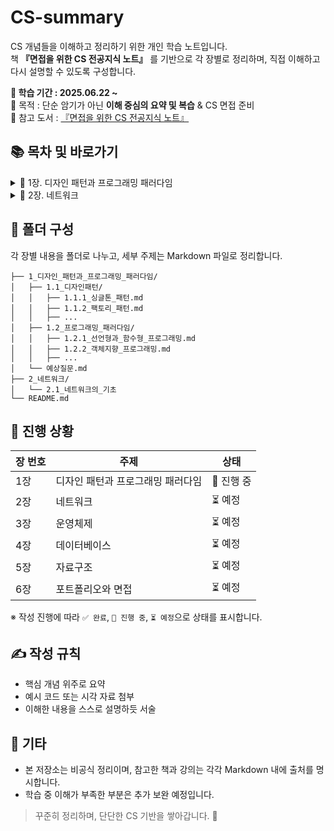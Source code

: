 # CS-summary
CS 개념들을 이해하고 정리하기 위한 개인 학습 노트입니다.  
책 **『면접을 위한 CS 전공지식 노트』** 를 기반으로 각 장별로 정리하며, 직접 이해하고 다시 설명할 수 있도록 구성합니다.

**📅 학습 기간 : 2025.06.22 ~**   
🧠 목적 : 단순 암기가 아닌 **이해 중심의 요약 및 복습** & CS 면접 준비   
📙 참고 도서 : [『면접을 위한 CS 전공지식 노트』](https://www.google.com/search?gs_ssp=eJwBOQDG_woNL2cvMTFxYnQzd2N3bTABSibrqbTsoJHsnYTsnITtlZwgY3Mg7KCE6rO17KeA7IudIOuFuO2KuNnxHco&q=%EB%A9%B4%EC%A0%91%EC%9D%84%EC%9C%84%ED%95%9C+cs+%EC%A0%84%EA%B3%B5%EC%A7%80%EC%8B%9D+%EB%85%B8%ED%8A%B8&oq=%EB%A9%B4%EC%A0%91%EC%9D%84%EC%9C%84%ED%95%9C&gs_lcrp=EgZjaHJvbWUqBwgBEC4YgAQyBggAEEUYOTIHCAEQLhiABDIKCAIQABiiBBiJBTIHCAMQABjvBTIKCAQQABiABBiiBDIHCAUQABjvBTIKCAYQABiABBiiBNIBCDYwMDdqMGo3qAIAsAIA&sourceid=chrome&ie=UTF-8)

## 📚 목차 및 바로가기

<details>
<summary>📘 1장. 디자인 패턴과 프로그래밍 패러다임</summary>

#### 📌 1.1 디자인 패턴
- [1.1.1 싱글톤 패턴](./1장_디자인_패턴과_프로그래밍_패러다임/1.1_디자인_패턴/1.1.01_싱글톤_패턴.md)
- [1.1.2 팩토리 패턴](./1장_디자인_패턴과_프로그래밍_패러다임/1.1_디자인_패턴/1.1.02_팩토리_패턴.md)
- [1.1.3 전략 패턴](./1장_디자인_패턴과_프로그래밍_패러다임/1.1_디자인_패턴/1.1.03_전략_패턴.md)
- [1.1.4 옵저버 패턴](./1장_디자인_패턴과_프로그래밍_패러다임/1.1_디자인_패턴/1.1.04_옵저버_패턴.md)
- [1.1.5 프록시 패턴과 서버](./1장_디자인_패턴과_프로그래밍_패러다임/1.1_디자인_패턴/1.1.05_프록시_패턴과_프록시_서버.md)
- [1.1.6 이터레이터 패턴](./1장_디자인_패턴과_프로그래밍_패러다임/1.1_디자인_패턴/1.1.06_이터레이터_패턴.md)
- [1.1.7 노출모듈 패턴](./1장_디자인_패턴과_프로그래밍_패러다임/1.1_디자인_패턴/1.1.07_노출모듈_패턴.md)
- [1.1.8 MVC 패턴](./1장_디자인_패턴과_프로그래밍_패러다임/1.1_디자인_패턴/1.1.08_MVC_패턴.md)
- [1.1.9 MVP 패턴](./1장_디자인_패턴과_프로그래밍_패러다임/1.1_디자인_패턴/1.1.09_MVP_패턴.md)
- [1.1.10 MVVM 패턴](./1장_디자인_패턴과_프로그래밍_패러다임/1.1_디자인_패턴/1.1.10_MVVM_패턴.md)

#### 📌 1.2 프로그래밍 패러다임
- [1.2.1 선언형과 함수형 프로그래밍]()


#### [❓ 예상 질문](1_디자인패턴과프로그래밍패러다임/예상질문.md)

</details>

<details>
<summary>📘 2장. 네트워크</summary>

- [2.1 네트워크의 기초](2_네트워크/2.1_네트워크의_기초.md)
<!-- 추후 추가될 항목들 확장 가능 -->

</details>


## 📂 폴더 구성
각 장별 내용을 폴더로 나누고, 세부 주제는 Markdown 파일로 정리합니다.   
```
├── 1_디자인_패턴과_프로그래밍_패러다임/  
│   ├── 1.1_디자인패턴/  
│   │   ├── 1.1.1_싱글톤_패턴.md  
│   │   ├── 1.1.2_팩토리_패턴.md  
│   │   ├── ...  
│   ├── 1.2_프로그래밍_패러다임/  
│   │   ├── 1.2.1_선언형과_함수형_프로그래밍.md  
│   │   ├── 1.2.2_객체지향_프로그래밍.md  
│   │   ├── ...  
│   └── 예상질문.md  
├── 2_네트워크/  
│   └── 2.1_네트워크의_기초  
└── README.md  
```

## 📖 진행 상황

| 장 번호 | 주제 | 상태 |
|--------|------|------|
| 1장 | 디자인 패턴과 프로그래밍 패러다임 | 🔄 진행 중 |
| 2장 | 네트워크 | ⏳ 예정 |
| 3장 | 운영체제 | ⏳ 예정 |
| 4장 | 데이터베이스 | ⏳ 예정 |
| 5장 | 자료구조 | ⏳ 예정 |
| 6장 | 포트폴리오와 면접 | ⏳ 예정 |

※ 작성 진행에 따라 `✅ 완료`, `🔄 진행 중`, `⏳ 예정`으로 상태를 표시합니다.

## ✍️ 작성 규칙
- 핵심 개념 위주로 요약
- 예시 코드 또는 시각 자료 첨부
- 이해한 내용을 스스로 설명하듯 서술

## 📌 기타
- 본 저장소는 비공식 정리이며, 참고한 책과 강의는 각각 Markdown 내에 출처를 명시합니다.
- 학습 중 이해가 부족한 부분은 추가 보완 예정입니다.

> 꾸준히 정리하며, 단단한 CS 기반을 쌓아갑니다. 🚀